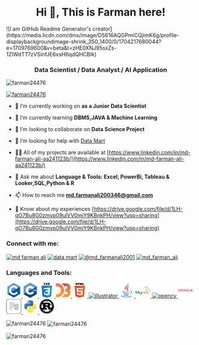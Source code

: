 <h1 align="center">Hi 👋, This is Farman here!</h1>
![I am GitHub Readme Generator's creator](https://media.licdn.com/dms/image/D5616AQGPmiCQjimK6g/profile-displaybackgroundimage-shrink_350_1400/0/1704217680044?e=1709769600&v=beta&t=zHE0XNJ95sxZs-1ZIWdTT7zVSinfJE6xsH6qdQHCBIk)

<h3 align="center">Data Scientist / Data Analyst / AI Application</h3>

<p align="left"> <img src="https://komarev.com/ghpvc/?username=farman24476&label=Profile%20views&color=0e75b6&style=flat" alt="farman24476" /> </p>

<p align="left"> <a href="https://github.com/ryo-ma/github-profile-trophy"><img src="https://github-profile-trophy.vercel.app/?username=farman24476" alt="farman24476" /></a> </p>

- 🔭 I’m currently working on **as a Junior Data Scientist**

- 🌱 I’m currently learning **DBMS,JAVA & Machine Learning**

- 👯 I’m looking to collaborate on **Data Science Project**

- 🤝 I’m looking for help with [Data Mart](https://www.facebook.com/studymalaysiawithfarman/about)

- 👨‍💻 All of my projects are available at [https://www.linkedin.com/in/md-farman-ali-aa241123b/](https://www.linkedin.com/in/md-farman-ali-aa241123b/)

- 💬 Ask me about **Language & Tools: Excel, PowerBi, Tableau & Looker,SQL,Python & R**

- 📫 How to reach me **md.farmanali200346@gmail.com**

- 📄 Know about my experiences [https://drive.google.com/file/d/1LH-qO7Bu8G0zmyp09ulVV0miY9KBnkPH/view?usp=sharing](https://drive.google.com/file/d/1LH-qO7Bu8G0zmyp09ulVV0miY9KBnkPH/view?usp=sharing)

<h3 align="left">Connect with me:</h3>
<p align="left">
<a href="https://linkedin.com/in/md farman ali" target="blank"><img align="center" src="https://raw.githubusercontent.com/rahuldkjain/github-profile-readme-generator/master/src/images/icons/Social/linked-in-alt.svg" alt="md farman ali" height="30" width="40" /></a>
<a href="https://fb.com/data mart" target="blank"><img align="center" src="https://raw.githubusercontent.com/rahuldkjain/github-profile-readme-generator/master/src/images/icons/Social/facebook.svg" alt="data mart" height="30" width="40" /></a>
<a href="https://www.hackerrank.com/@md_farmanali2001" target="blank"><img align="center" src="https://raw.githubusercontent.com/rahuldkjain/github-profile-readme-generator/master/src/images/icons/Social/hackerrank.svg" alt="@md_farmanali2001" height="30" width="40" /></a>
<a href="https://codeforces.com/profile/md_farman_ali" target="blank"><img align="center" src="https://raw.githubusercontent.com/rahuldkjain/github-profile-readme-generator/master/src/images/icons/Social/codeforces.svg" alt="md_farman_ali" height="30" width="40" /></a>
</p>

<h3 align="left">Languages and Tools:</h3>
<p align="left"> <a href="https://www.cprogramming.com/" target="_blank" rel="noreferrer"> <img src="https://raw.githubusercontent.com/devicons/devicon/master/icons/c/c-original.svg" alt="c" width="40" height="40"/> </a> <a href="https://www.w3schools.com/cpp/" target="_blank" rel="noreferrer"> <img src="https://raw.githubusercontent.com/devicons/devicon/master/icons/cplusplus/cplusplus-original.svg" alt="cplusplus" width="40" height="40"/> </a> <a href="https://www.w3schools.com/css/" target="_blank" rel="noreferrer"> <img src="https://raw.githubusercontent.com/devicons/devicon/master/icons/css3/css3-original-wordmark.svg" alt="css3" width="40" height="40"/> </a> <a href="https://d3js.org/" target="_blank" rel="noreferrer"> <img src="https://raw.githubusercontent.com/devicons/devicon/master/icons/d3js/d3js-original.svg" alt="d3js" width="40" height="40"/> </a> <a href="https://www.w3.org/html/" target="_blank" rel="noreferrer"> <img src="https://raw.githubusercontent.com/devicons/devicon/master/icons/html5/html5-original-wordmark.svg" alt="html5" width="40" height="40"/> </a> <a href="https://www.adobe.com/in/products/illustrator.html" target="_blank" rel="noreferrer"> <img src="https://www.vectorlogo.zone/logos/adobe_illustrator/adobe_illustrator-icon.svg" alt="illustrator" width="40" height="40"/> </a> <a href="https://www.java.com" target="_blank" rel="noreferrer"> <img src="https://raw.githubusercontent.com/devicons/devicon/master/icons/java/java-original.svg" alt="java" width="40" height="40"/> </a> <a href="https://www.mysql.com/" target="_blank" rel="noreferrer"> <img src="https://raw.githubusercontent.com/devicons/devicon/master/icons/mysql/mysql-original-wordmark.svg" alt="mysql" width="40" height="40"/> </a> <a href="https://opencv.org/" target="_blank" rel="noreferrer"> <img src="https://www.vectorlogo.zone/logos/opencv/opencv-icon.svg" alt="opencv" width="40" height="40"/> </a> <a href="https://www.oracle.com/" target="_blank" rel="noreferrer"> <img src="https://raw.githubusercontent.com/devicons/devicon/master/icons/oracle/oracle-original.svg" alt="oracle" width="40" height="40"/> </a> <a href="https://www.photoshop.com/en" target="_blank" rel="noreferrer"> <img src="https://raw.githubusercontent.com/devicons/devicon/master/icons/photoshop/photoshop-line.svg" alt="photoshop" width="40" height="40"/> </a> <a href="https://www.python.org" target="_blank" rel="noreferrer"> <img src="https://raw.githubusercontent.com/devicons/devicon/master/icons/python/python-original.svg" alt="python" width="40" height="40"/> </a> <a href="https://www.rust-lang.org" target="_blank" rel="noreferrer"> <img src="https://raw.githubusercontent.com/devicons/devicon/master/icons/rust/rust-plain.svg" alt="rust" width="40" height="40"/> </a> </p>

<p><img align="left" src="https://github-readme-stats.vercel.app/api/top-langs?username=farman24476&show_icons=true&locale=en&layout=compact" alt="farman24476" /></p>

<p>&nbsp;<img align="center" src="https://github-readme-stats.vercel.app/api?username=farman24476&show_icons=true&locale=en" alt="farman24476" /></p>

<p><img align="center" src="https://github-readme-streak-stats.herokuapp.com/?user=farman24476&" alt="farman24476" /></p>

